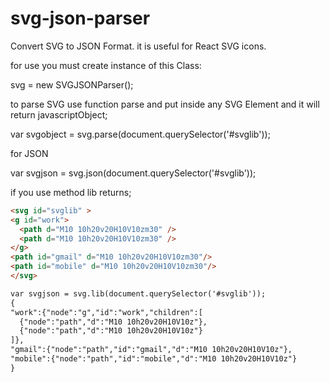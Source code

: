 # svg-json-parser
Convert SVG to JSON Format. it is useful for React SVG icons.

for use you must create instance of this Class:

svg = new SVGJSONParser();

to parse SVG use function parse and put inside any SVG Element and it will return javascriptObject;

var svgobject = svg.parse(document.querySelector('#svglib'));

for JSON 

var svgjson = svg.json(document.querySelector('#svglib'));

if you use method lib returns;
```html
<svg id="svglib" >
<g id="work">
  <path d="M10 10h20v20H10V10zm30" />
  <path d="M10 10h20v20H10V10zm30" />
</g>
<path id="gmail" d="M10 10h20v20H10V10zm30"/>
<path id="mobile" d="M10 10h20v20H10V10zm30"/>
</svg>

var svgjson = svg.lib(document.querySelector('#svglib'));
{
"work":{"node":"g","id":"work","children":[
  {"node":"path","d":"M10 10h20v20H10V10z"},
  {"node":"path","d":"M10 10h20v20H10V10z"}
]},
"gmail":{"node":"path","id":"gmail","d":"M10 10h20v20H10V10z"},
"mobile":{"node":"path","id":"mobile","d":"M10 10h20v20H10V10z"}
}
```
